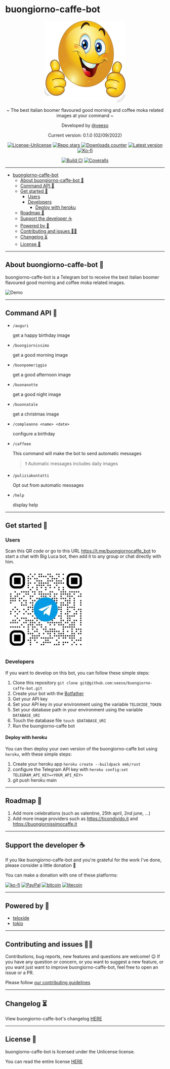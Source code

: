 # buongiorno-caffe-bot

<p align="center">
  <img src="/docs/images/buongiorno-caffe-bot.png" width="256" height="256" />
</p>

<p align="center">~ The best italian boomer flavoured good morning and coffee moka related images at your command ~</p>

<p align="center">Developed by <a href="https://veeso.github.io/" target="_blank">@veeso</a></p>
<p align="center">Current version: 0.1.0 (02/09/2022)</p>

<p align="center">
  <a href="https://opensource.org/licenses/Unlicense"
    ><img
      src="https://img.shields.io/badge/License-Unlicense-teal.svg"
      alt="License-Unlicense"
  /></a>
  <a href="https://github.com/veeso/buongiorno-caffe-bot/stargazers"
    ><img
      src="https://img.shields.io/github/stars/veeso/buongiorno-caffe-bot.svg"
      alt="Repo stars"
  /></a>
  <a href="https://crates.io/crates/buongiorno-caffe-bot"
    ><img
      src="https://img.shields.io/crates/d/buongiorno-caffe-bot.svg"
      alt="Downloads counter"
  /></a>
  <a href="https://crates.io/crates/buongiorno-caffe-bot"
    ><img
      src="https://img.shields.io/crates/v/buongiorno-caffe-bot.svg"
      alt="Latest version"
  /></a>
  <a href="https://ko-fi.com/veeso">
    <img
      src="https://img.shields.io/badge/donate-ko--fi-red"
      alt="Ko-fi"
  /></a>
</p>
<p align="center">
  <a href="https://github.com/veeso/buongiorno-caffe-bot/actions"
    ><img
      src="https://github.com/veeso/buongiorno-caffe-bot/workflows/Build/badge.svg"
      alt="Build CI"
  /></a>
  <a href="https://coveralls.io/github/veeso/buongiorno-caffe-bot"
    ><img
      src="https://coveralls.io/repos/github/veeso/buongiorno-caffe-bot/badge.svg"
      alt="Coveralls"
  /></a>
</p>

---

- [buongiorno-caffe-bot](#buongiorno-caffe-bot)
  - [About buongiorno-caffe-bot 📰](#about-buongiorno-caffe-bot-)
  - [Command API 🐚](#command-api-)
  - [Get started 🏁](#get-started-)
    - [Users](#users)
    - [Developers](#developers)
      - [Deploy with heroku](#deploy-with-heroku)
  - [Roadmap 🎯](#roadmap-)
  - [Support the developer ☕](#support-the-developer-)
  - [Powered by 💪](#powered-by-)
  - [Contributing and issues 🤝🏻](#contributing-and-issues-)
  - [Changelog ⏳](#changelog-)
  - [License 📃](#license-)

---

## About buongiorno-caffe-bot 📰

buongiorno-caffe-bot is a Telegram bot to receive the best italian boomer flavoured good morning and coffee moka related images.

![Demo](/docs/images/demo.gif)

---

## Command API 🐚

- `/auguri`

    get a happy birthday image

- `/buongiornissimo`

    get a good morning image

- `/buonpomeriggio`

    get a good afternoon image

- `/buonanotte`

    get a good night image

- `/buonnatale`

    get a christmas image

- `/compleanno <name> <date>`

    configure a birthday

- `/caffeee`

    This command will make the bot to send automatic messages

    > ❗ Automatic messages includes daily images

- `/puliziakontatti`

    Opt out from automatic messages

- `/help`

    display help

---

## Get started 🏁

### Users

Scan this QR code or go to this URL <https://t.me/buongiornocaffe_bot> to start a chat with Big Luca bot, then add it to any group or chat directly with him.

![telegram-qr](/docs/images/qr-code-md.webp)

### Developers

If you want to develop on this bot, you can follow these simple steps:

1. Clone this repository `git clone git@github.com:veeso/buongiorno-caffe-bot.git`
2. Create your bot with the [Botfather](https://t.me/botfather)
3. Get your API key
4. Set your API key in your environment using the variable `TELOXIDE_TOKEN`
5. Set your database path in your environment using the variable `DATABASE_URI`
6. Touch the database file `touch $DATABASE_URI`
7. Run the buongiorno-caffe bot

#### Deploy with heroku

You can then deploy your own version of the buongiorno-caffe bot using `heroku`, with these simple steps:

1. Create your heroku app `heroku create --buildpack emk/rust`
2. configure the Telegram API key with `heroku config:set TELEGRAM_API_KEY=<YOUR_API_KEY>`
3. git push heroku main

---

## Roadmap 🎯

1. Add more celebrations (such as valentine, 25th april, 2nd june, ...)
2. Add more image providers such as <https://ticondivido.it> and <https://buongiornissimocaffe.it>

---

## Support the developer ☕

If you like buongiorno-caffe-bot and you're grateful for the work I've done, please consider a little donation 🥳

You can make a donation with one of these platforms:

[![ko-fi](https://img.shields.io/badge/Ko--fi-F16061?style=for-the-badge&logo=ko-fi&logoColor=white)](https://ko-fi.com/veeso)
[![PayPal](https://img.shields.io/badge/PayPal-00457C?style=for-the-badge&logo=paypal&logoColor=white)](https://www.paypal.me/chrisintin)
[![bitcoin](https://img.shields.io/badge/Bitcoin-ff9416?style=for-the-badge&logo=bitcoin&logoColor=white)](https://btc.com/bc1qvlmykjn7htz0vuprmjrlkwtv9m9pan6kylsr8w)
[![litecoin](https://img.shields.io/badge/Litecoin-345d9d?style=for-the-badge&logo=Litecoin&logoColor=white)](https://blockchair.com/litecoin/address/ltc1q89a7f859gt7nuekvnuuc25wapkq2f8ny78mp8l)

---

## Powered by 💪

- [teloxide](https://github.com/teloxide/teloxide)
- [tokio](https://tokio.rs/)

---

## Contributing and issues 🤝🏻

Contributions, bug reports, new features and questions are welcome! 😉
If you have any question or concern, or you want to suggest a new feature, or you want just want to improve buongiorno-caffe-bot, feel free to open an issue or a PR.

Please follow [our contributing guidelines](CONTRIBUTING.md)

---

## Changelog ⏳

View buongiorno-caffe-bot's changelog [HERE](CHANGELOG.md)

---

## License 📃

buongiorno-caffe-bot is licensed under the Unlicense license.

You can read the entire license [HERE](LICENSE)
